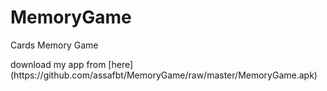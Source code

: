 # MemoryGame
Cards Memory Game

<p></p>
 download my app from [here](https://github.com/assafbt/MemoryGame/raw/master/MemoryGame.apk)
<p></p>
